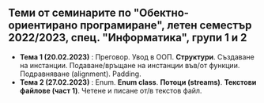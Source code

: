 ## Теми от семинарите по "Обектно-ориентирано програмиране", летен семестър 2022/2023, спец. "Информатика", групи 1 и 2 ##

- **Тема 1 (20.02.2023)** : Преговор. Увод в ООП. **Структури**. Създаване на инстанции. Подаване/връщане на инстанции във/от функции. Подравняване (alignment). Padding.  
- **Тема 2 (27.02.2023)** : Enum. **Enum class**. **Потоци (streams)**. **Текстови файлове (част 1)**. Четене и писане от/в текстов файл.  
